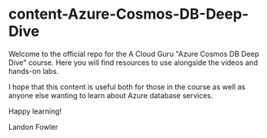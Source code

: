 # content-Azure-Cosmos-DB-Deep-Dive

Welcome to the official repo for the A Cloud Guru "Azure Cosmos DB Deep Dive" course. Here you will find resources to use alongside the videos and hands-on labs.

I hope that this content is useful both for those in the course as well as anyone else wanting to learn about Azure database services.

Happy learning!

Landon Fowler


